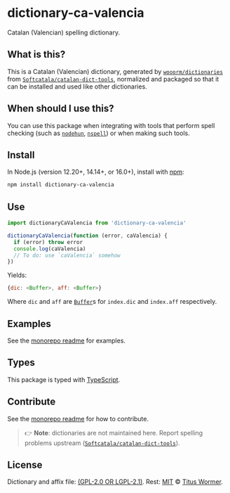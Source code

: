 # dictionary-ca-valencia

Catalan (Valencian) spelling dictionary.

## What is this?

This is a Catalan (Valencian) dictionary,
generated by [`wooorm/dictionaries`][dictionaries] from
[`Softcatala/catalan-dict-tools`][source],
normalized and packaged so that it can be installed and used like other
dictionaries.

## When should I use this?

You can use this package when integrating with tools that perform spell checking
(such as [`nodehun`][nodehun], [`nspell`][nspell]) or when making such tools.

## Install

In Node.js (version 12.20+, 14.14+, or 16.0+), install with [npm][]:

```sh
npm install dictionary-ca-valencia
```

## Use

```js
import dictionaryCaValencia from 'dictionary-ca-valencia'

dictionaryCaValencia(function (error, caValencia) {
  if (error) throw error
  console.log(caValencia)
  // To do: use `caValencia` somehow
})
```

Yields:

```js
{dic: <Buffer>, aff: <Buffer>}
```

Where `dic` and `aff` are [`Buffer`][buffer]s for `index.dic` and `index.aff`
respectively.

## Examples

See the [monorepo readme][dictionaries] for examples.

## Types

This package is typed with [TypeScript][].

## Contribute

See the [monorepo readme][dictionaries] for how to contribute.

> 👉 **Note**: dictionaries are not maintained here.
> Report spelling problems upstream ([`Softcatala/catalan-dict-tools`][source]).

## License

Dictionary and affix file: [(GPL-2.0 OR LGPL-2.1)](https://github.com/wooorm/dictionaries/blob/main/dictionaries/ca-valencia/license).
Rest: [MIT][] © [Titus Wormer][home].

[hunspell]: https://hunspell.github.io

[nodehun]: https://github.com/nathanjsweet/nodehun

[nspell]: https://github.com/wooorm/nspell

[macos]: https://github.com/wooorm/dictionaries#example-use-with-macos

[source]: https://github.com/Softcatala/catalan-dict-tools

[npm]: https://docs.npmjs.com/cli/install

[dictionaries]: https://github.com/wooorm/dictionaries

[mit]: https://github.com/wooorm/dictionaries/blob/main/license

[buffer]: https://nodejs.org/api/buffer.html#buffer_buffer

[home]: https://wooorm.com

[typescript]: https://www.typescriptlang.org
